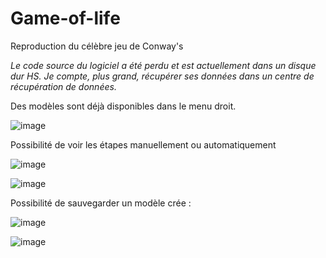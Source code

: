 # Game-of-life
Reproduction du célèbre jeu de Conway's

<i>Le code source du logiciel a été perdu et est actuellement dans un disque dur HS. Je compte, plus grand, récupérer ses données dans un centre de récupération de données.</i>

Des modèles sont déjà disponibles dans le menu droit.

![image](https://user-images.githubusercontent.com/56195432/159185779-09849429-c2db-47a1-8b25-2d768561a714.png)

Possibilité de voir les étapes manuellement ou automatiquement

![image](https://user-images.githubusercontent.com/56195432/159185799-e7a6e5b3-0450-496d-935d-c28c1b074ee7.png)

![image](https://user-images.githubusercontent.com/56195432/159185817-9b576dbc-b36d-4fe7-9ca4-e30246f508fa.png)

Possibilité de sauvegarder un modèle crée :

![image](https://user-images.githubusercontent.com/56195432/159185864-c7dd1755-0a1b-4dcf-88f3-8d5ce76906af.png)

![image](https://user-images.githubusercontent.com/56195432/159185879-795d2651-abd7-4cfd-8748-4879914bbf89.png)
